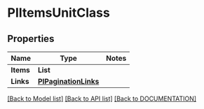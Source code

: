# PIItemsUnitClass

## Properties
Name | Type | Notes
------------ | ------------- | -------------
**Items** | **List<PIUnitClass>**
**Links** | **[**PIPaginationLinks**](../Model/PIPaginationLinks.md)**

[[Back to Model list]](../../DOCUMENTATION.md#documentation-for-models) [[Back to API list]](../../DOCUMENTATION.md#documentation-for-api-endpoints) [[Back to DOCUMENTATION]](../../DOCUMENTATION.md)
